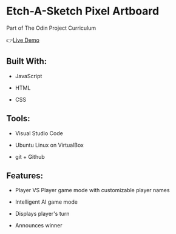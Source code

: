 # Etch-A-Sketch Pixel Artboard

Part of The Odin Project Curriculum

:point_right:[Live Demo](https://isabelleann.github.io/Etch-A-Sketch/)

## Built With:
  * JavaScript

  * HTML

  * CSS
  
## Tools:
  * Visual Studio Code
  
  * Ubuntu Linux on VirtualBox
  
  * git + Github

## Features:
  * Player VS Player game mode with customizable player names

  * Intelligent AI game mode

  * Displays player's turn

  * Announces winner


